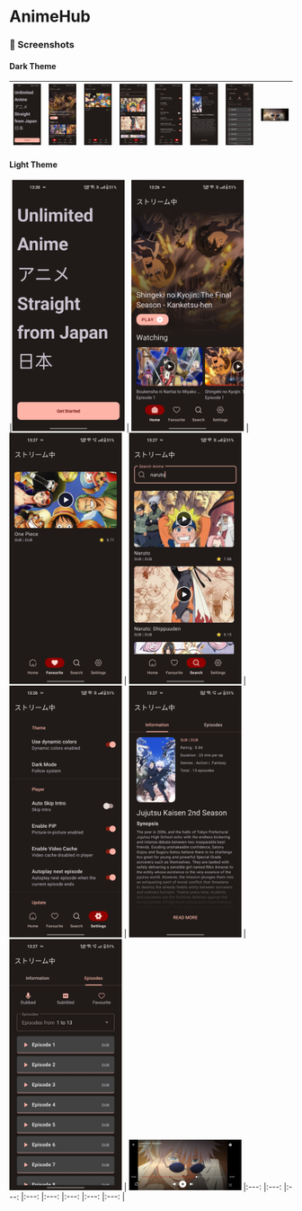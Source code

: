 # AnimeHub
### 📱 Screenshots
#### Dark Theme
|<img src="screenshot/dark_9.jpg" width="200"/> | <img src="screenshot/dark_2.jpg" width="200"/> | <img src="screenshot/dark_5.jpg" width="200"/> | <img src="screenshot/dark_4.jpg" width="200"/> | <img src="screenshot/dark_3.jpg" width="200"/> | <img src="screenshot/dark_6.jpg" width="200"/> | <img src="screenshot/dark_7.jpg" width="200"/> | <img src="screenshot/dark_1.jpg" width="200"/> 
|:---:|:---:|:---:|:---:|:---:|:---:|:---:|:---:|

#### Light Theme
|<img src="screenshot/dark_9.jpg" width="200"/> 
| <img src="screenshot/dark_2.jpg" width="200"/> 
| <img src="screenshot/dark_5.jpg" width="200"/> 
| <img src="screenshot/dark_4.jpg" width="200"/> 
| <img src="screenshot/dark_3.jpg" width="200"/> 
| <img src="screenshot/dark_6.jpg" width="200"/> 
| <img src="screenshot/dark_7.jpg" width="200"/> 
| <img src="screenshot/dark_1.jpg" width="200"/> 
|:---:
|:---:
|:---:
|:---:
|:---:
|:---:
|:---:
|:---:
|
